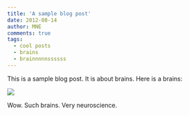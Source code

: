 ```yaml
---
title: 'A sample blog post'
date: 2012-08-14
author: MNE
comments: true
tags:
  - cool posts
  - brains
  - brainnnnnssssss
---
```


This is a sample blog post. It is about brains. Here is a brains:

![](http://kids.nationalgeographic.com/content/dam/kids/photos/articles/Science/A-G/brain.jpg)

Wow. Such brains. Very neuroscience.

